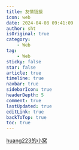 ```yaml
---
title: 友情链接
icon: web
date: 2024-04-08 09:41:09
author: sht
isOriginal: true
category: 
    - Web
tag:
    - Web
sticky: false
star: false
article: true
timeline: true
navbar: true
sidebarIcon: true
headerDepth: 5
comment: true
lastUpdated: true
editLink: true
backToTop: true
toc: true
---
```

[huang223的小窝](https://blog.huang223.top/)